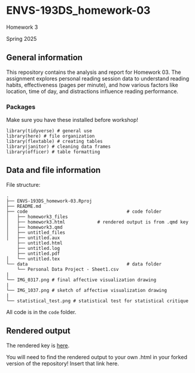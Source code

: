 # ENVS-193DS_homework-03
Homework 3

Spring 2025

## General information

This repository contains the analysis and report for Homework 03. The assignment explores personal reading session data to understand reading habits, effectiveness (pages per minute), and how various factors like location, time of day, and distractions influence reading performance.

### Packages

Make sure you have these installed before workshop!

```
library(tidyverse) # general use
library(here) # file organization
library(flextable) # creating tables
library(janitor) # cleaning data frames
library(officer) # table formatting
```

## Data and file information

File structure:

```
.
├── ENVS-193DS_homework-03.Rproj
├── README.md
├── code                                     # code folder
│   ├── homework3_files             
│   ├── homework3.html            # rendered output is from .qmd key
│   ├── homework3.qmd
│   ├── untitled_files
│   ├── untitled.aux
    ├── untitled.html 
    ├── untitled.log
    ├── untitled.pdf
│   └── untitled.tex
└── data                                     # data folder
    └── Personal Data Project - Sheet1.csv
|
└── IMG_0317.png # final affective visualization drawing
|
└── IMG_1037.png # sketch of affective visualization drawing
|
└── statistical_test.png # statistical test for statistical critique
```

All code is in the `code` folder.

## Rendered output

The rendered key is [here]().  

You will need to find the rendered output to your own .html in your forked version of the repository! Insert that link here.